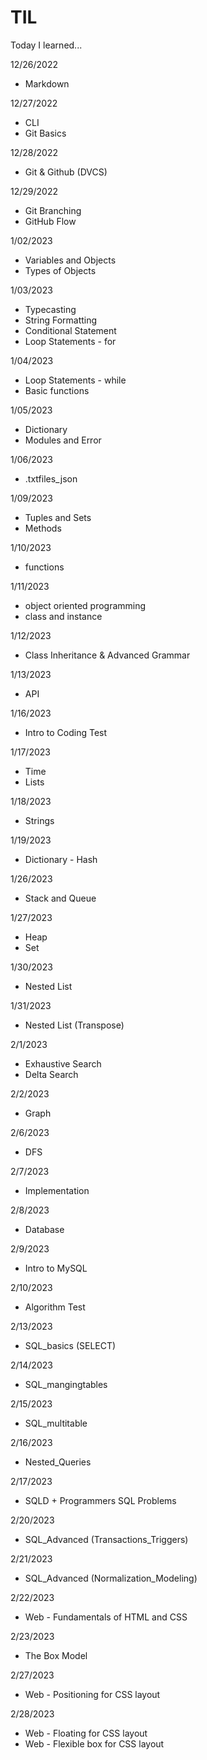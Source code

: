 # TIL
Today I learned...

12/26/2022
- Markdown

12/27/2022
- CLI
- Git Basics

12/28/2022
- Git & Github (DVCS)

12/29/2022
- Git Branching
- GitHub Flow

1/02/2023
- Variables and Objects
- Types of Objects

1/03/2023
- Typecasting
- String Formatting
- Conditional Statement
- Loop Statements - for

1/04/2023 
- Loop Statements - while
- Basic functions

1/05/2023 
- Dictionary
- Modules and Error

1/06/2023
- .txtfiles_json

1/09/2023
- Tuples and Sets
- Methods

1/10/2023
- functions

1/11/2023 
- object oriented programming
- class and instance

1/12/2023
- Class Inheritance & Advanced Grammar

1/13/2023
- API

1/16/2023 
- Intro to Coding Test

1/17/2023 
- Time
- Lists

1/18/2023 
- Strings

1/19/2023 
- Dictionary - Hash

1/26/2023 
- Stack and Queue

1/27/2023 
- Heap
- Set 

1/30/2023
- Nested List

1/31/2023
- Nested List (Transpose)

2/1/2023
- Exhaustive Search
- Delta Search

2/2/2023
- Graph

2/6/2023
- DFS

2/7/2023
- Implementation

2/8/2023
- Database

2/9/2023 
- Intro to MySQL

2/10/2023 
- Algorithm Test

2/13/2023 
- SQL_basics (SELECT)

2/14/2023 
- SQL_mangingtables 

2/15/2023
- SQL_multitable

2/16/2023 
- Nested_Queries

2/17/2023 
- SQLD + Programmers SQL Problems

2/20/2023 
- SQL_Advanced (Transactions_Triggers)

2/21/2023 
- SQL_Advanced (Normalization_Modeling)

2/22/2023 
- Web - Fundamentals of HTML and CSS

2/23/2023 
- The Box Model

2/27/2023 
- Web - Positioning for CSS layout

2/28/2023
- Web - Floating for CSS layout
- Web - Flexible box for CSS layout



